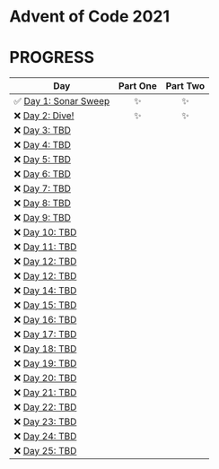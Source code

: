 # Advent of Code 2021
# PROGRESS
| Day  | Part One | Part Two | 
|---|:---:|:---:|
| ✅ [Day 1: Sonar Sweep](Day1)| ✨ | ✨ |
| ❌ [Day 2: Dive!](Day2)| ✨ | ✨ |
| ❌ [Day 3: TBD]()| | |
| ❌ [Day 4: TBD]()| | |
| ❌ [Day 5: TBD]()| | |
| ❌ [Day 6: TBD]()| | |
| ❌ [Day 7: TBD]()| | |
| ❌ [Day 8: TBD]()| | |
| ❌ [Day 9: TBD]()| | |
| ❌ [Day 10: TBD]()| | |
| ❌ [Day 11: TBD]()| | |
| ❌ [Day 12: TBD]()| | |
| ❌ [Day 12: TBD]()| | |
| ❌ [Day 14: TBD]()| | |
| ❌ [Day 15: TBD]()| | |
| ❌ [Day 16: TBD]()| | |
| ❌ [Day 17: TBD]()| | |
| ❌ [Day 18: TBD]()| | |
| ❌ [Day 19: TBD]()| | |
| ❌ [Day 20: TBD]()| | |
| ❌ [Day 21: TBD]()| | |
| ❌ [Day 22: TBD]()| | |
| ❌ [Day 23: TBD]()| | |
| ❌ [Day 24: TBD]()| | |
| ❌ [Day 25: TBD]()| | |
